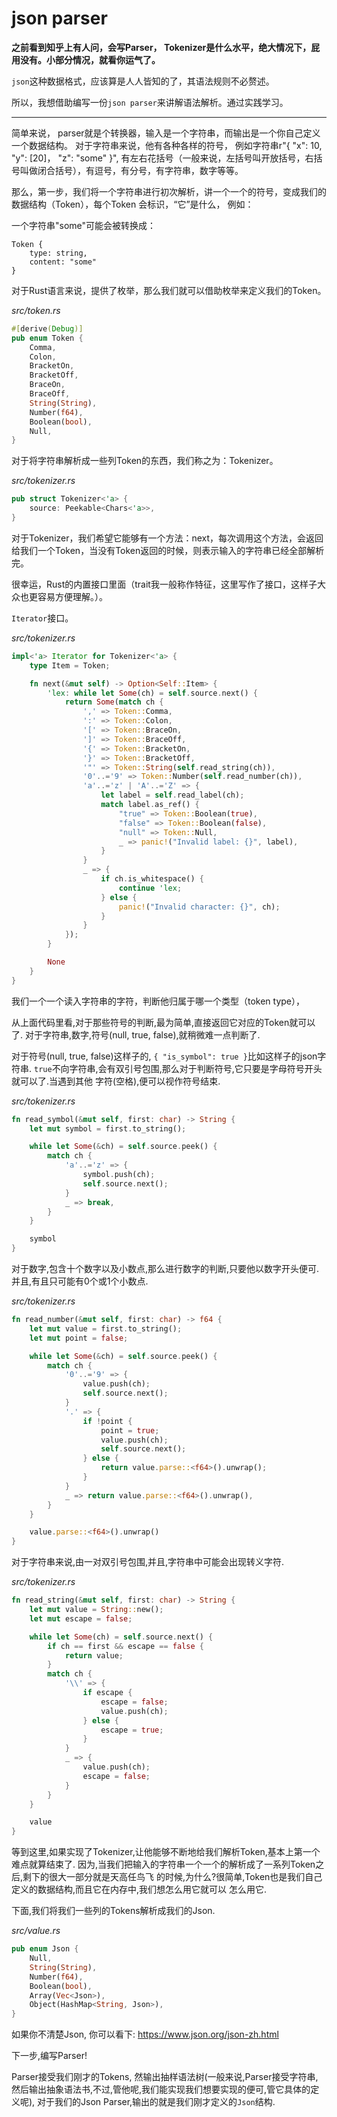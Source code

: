 # json parser

**之前看到知乎上有人问，会写Parser， Tokenizer是什么水平，绝大情况下，屁用没有。小部分情况，就看你运气了。**

`json`这种数据格式，应该算是人人皆知的了，其语法规则不必赘述。

所以，我想借助编写一份`json parser`来讲解语法解析。通过实践学习。

--------------------------------------------------------------

简单来说， parser就是个转换器，输入是一个字符串，而输出是一个你自己定义一个数据结构。
对于字符串来说，他有各种各样的符号， 例如字符串r"{ "x": 10, "y": [20]， "z": "some" }",
有左右花括号（一般来说，左括号叫开放括号，右括号叫做闭合括号），有逗号，有分号，有字符串，数字等等。

那么，第一步，我们将一个字符串进行初次解析，讲一个一个的符号，变成我们的数据结构（Token），每个Token
会标识，“它”是什么， 例如：

一个字符串"some"可能会被转换成：
```
Token {
    type: string,
    content: "some"
}
```

对于Rust语言来说，提供了枚举，那么我们就可以借助枚举来定义我们的Token。

*src/token.rs*
```rust
#[derive(Debug)]
pub enum Token {
    Comma,
    Colon,
    BracketOn,
    BracketOff,
    BraceOn,
    BraceOff,
    String(String),
    Number(f64),
    Boolean(bool),
    Null,
}
```

对于将字符串解析成一些列Token的东西，我们称之为：Tokenizer。

*src/tokenizer.rs*
```rust
pub struct Tokenizer<'a> {
    source: Peekable<Chars<'a>>,
}
```

对于Tokenizer，我们希望它能够有一个方法：next，每次调用这个方法，会返回
给我们一个Token，当没有Token返回的时候，则表示输入的字符串已经全部解析完。

很幸运，Rust的内置接口里面（trait我一般称作特征，这里写作了接口，这样子大众也更容易方便理解。）。

`Iterator`接口。

*src/tokenizer.rs*
```rust
impl<'a> Iterator for Tokenizer<'a> {
    type Item = Token;

    fn next(&mut self) -> Option<Self::Item> {
        'lex: while let Some(ch) = self.source.next() {
            return Some(match ch {
                ',' => Token::Comma,
                ':' => Token::Colon,
                '[' => Token::BraceOn,
                ']' => Token::BraceOff,
                '{' => Token::BracketOn,
                '}' => Token::BracketOff,
                '"' => Token::String(self.read_string(ch)),
                '0'..='9' => Token::Number(self.read_number(ch)),
                'a'..='z' | 'A'..='Z' => {
                    let label = self.read_label(ch);
                    match label.as_ref() {
                        "true" => Token::Boolean(true),
                        "false" => Token::Boolean(false),
                        "null" => Token::Null,
                        _ => panic!("Invalid label: {}", label),
                    }
                }
                _ => {
                    if ch.is_whitespace() {
                        continue 'lex;
                    } else {
                        panic!("Invalid character: {}", ch);
                    }
                }
            });
        }

        None
    }
}
```

我们一个一个读入字符串的字符，判断他归属于哪一个类型（token type），

从上面代码里看,对于那些符号的判断,最为简单,直接返回它对应的Token就可以了.
对于字符串,数字,符号(null, true, false),就稍微难一点判断了.

对于符号(null, true, false)这样子的, `{ "is_symbol": true }`比如这样子的json字符串.
`true`不向字符串,会有双引号包围,那么对于判断符号,它只要是字母符号开头就可以了.当遇到其他
字符(空格),便可以视作符号结束.

*src/tokenizer.rs*

```rust
fn read_symbol(&mut self, first: char) -> String {
    let mut symbol = first.to_string();

    while let Some(&ch) = self.source.peek() {
        match ch {
            'a'..='z' => {
                symbol.push(ch);
                self.source.next();
            }
            _ => break,
        }
    }

    symbol
}
```


对于数字,包含十个数字以及小数点,那么进行数字的判断,只要他以数字开头便可.
并且,有且只可能有0个或1个小数点.

*src/tokenizer.rs*

```rust
fn read_number(&mut self, first: char) -> f64 {
    let mut value = first.to_string();
    let mut point = false;

    while let Some(&ch) = self.source.peek() {
        match ch {
            '0'..='9' => {
                value.push(ch);
                self.source.next();
            }
            '.' => {
                if !point {
                    point = true;
                    value.push(ch);
                    self.source.next();
                } else {
                    return value.parse::<f64>().unwrap();
                }
            }
            _ => return value.parse::<f64>().unwrap(),
        }
    }

    value.parse::<f64>().unwrap()
}
```

对于字符串来说,由一对双引号包围,并且,字符串中可能会出现转义字符.

*src/tokenizer.rs*

```rust
fn read_string(&mut self, first: char) -> String {
    let mut value = String::new();
    let mut escape = false;

    while let Some(ch) = self.source.next() {
        if ch == first && escape == false {
            return value;
        }
        match ch {
            '\\' => {
                if escape {
                    escape = false;
                    value.push(ch);
                } else {
                    escape = true;
                }
            }
            _ => {
                value.push(ch);
                escape = false;
            }
        }
    }

    value
}
```

等到这里,如果实现了Tokenizer,让他能够不断地给我们解析Token,基本上第一个难点就算结束了.
因为,当我们把输入的字符串一个一个的解析成了一系列Token之后,剩下的很大一部分就是天高任鸟飞
的时候,为什么?很简单,Token也是我们自己定义的数据结构,而且它在内存中,我们想怎么用它就可以
怎么用它.

下面,我们将我们一些列的Tokens解析成我们的Json.

*src/value.rs*

```rust
pub enum Json {
    Null,
    String(String),
    Number(f64),
    Boolean(bool),
    Array(Vec<Json>),
    Object(HashMap<String, Json>),
}
```

如果你不清楚Json, 你可以看下: https://www.json.org/json-zh.html

下一步,编写Parser!

Parser接受我们刚才的Tokens, 然输出抽样语法树(一般来说,Parser接受字符串,然后输出抽象语法书,不过,管他呢,我们能实现我们想要实现的便可,管它具体的定义呢),
对于我们的Json Parser,输出的就是我们刚才定义的`Json`结构.
